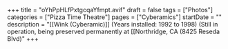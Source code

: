+++
title = "oYhPpHLfPxtgcqaYfmpt.avif"
draft = false
tags = ["Photos"]
categories = ["Pizza Time Theatre"]
pages = ["Cyberamics"]
startDate = ""
description = "[[Wink (Cyberamic)]] (Years installed: 1992 to 1998) (Still in operation, being preserved permanently at [[Northridge, CA (8425 Reseda Blvd)"
+++
